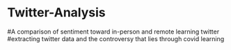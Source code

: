 # Twitter-Analysis
#A comparison of sentiment toward in-person and remote learning twitter
#extracting twitter data and the controversy that lies through covid learning
